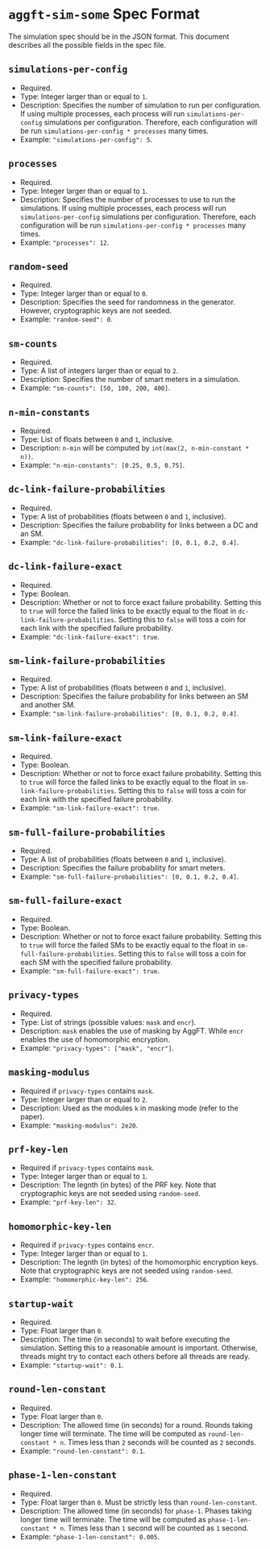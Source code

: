 # `aggft-sim-some` Spec Format

The simulation spec should be in the JSON format. This document describes all
the possible fields in the spec file.

## `simulations-per-config`

- Required.
- Type: Integer larger than or equal to `1`.
- Description: Specifies the number of simulation to run per configuration. If
  using multiple processes, each process will run `simulations-per-config`
  simulations per configuration. Therefore, each configuration will be run
  `simulations-per-config * processes` many times.
- Example: `"simulations-per-config": 5`.

## `processes`

- Required.
- Type: Integer larger than or equal to `1`.
- Description: Specifies the number of processes to use to run the simulations.
  If using multiple processes, each process will run `simulations-per-config`
  simulations per configuration. Therefore, each configuration will be run
  `simulations-per-config * processes` many times.
- Example: `"processes": 12`.

## `random-seed`

- Required.
- Type: Integer larger than or equal to `0`.
- Description: Specifies the seed for randomness in the generator. However,
  cryptographic keys are not seeded.
- Example: `"random-seed": 0`.

## `sm-counts`

- Required.
- Type: A list of integers larger than or equal to `2`.
- Description: Specifies the number of smart meters in a simulation.
- Example: `"sm-counts": [50, 100, 200, 400]`.

## `n-min-constants`

- Required.
- Type: List of floats between `0` and `1`, inclusive.
- Description: `n-min` will be computed by `int(max(2, n-min-constant * n))`.
- Example: `"n-min-constants": [0.25, 0.5, 0.75]`.

## `dc-link-failure-probabilities`

- Required.
- Type: A list of probabilities (floats between `0` and `1`, inclusive).
- Description: Specifies the failure probability for links between a DC and an
  SM.
- Example: `"dc-link-failure-probabilities": [0, 0.1, 0.2, 0.4]`.

## `dc-link-failure-exact`

- Required.
- Type: Boolean.
- Description: Whether or not to force exact failure probability. Setting this
  to `true` will force the failed links to be exactly equal to the float in
  `dc-link-failure-probabilities`. Setting this to `false` will toss a coin for
  each link with the specified failure probability.
- Example: `"dc-link-failure-exact": true`.

## `sm-link-failure-probabilities`

- Required.
- Type: A list of probabilities (floats between `0` and `1`, inclusive).
- Description: Specifies the failure probability for links between an SM and
  another SM.
- Example: `"sm-link-failure-probabilities": [0, 0.1, 0.2, 0.4]`.

## `sm-link-failure-exact`

- Required.
- Type: Boolean.
- Description: Whether or not to force exact failure probability. Setting this
  to `true` will force the failed links to be exactly equal to the float in
  `sm-link-failure-probabilities`. Setting this to `false` will toss a coin for
  each link with the specified failure probability.
- Example: `"sm-link-failure-exact": true`.

## `sm-full-failure-probabilities`

- Required.
- Type: A list of probabilities (floats between `0` and `1`, inclusive).
- Description: Specifies the failure probability for smart meters.
- Example: `"sm-full-failure-probabilities": [0, 0.1, 0.2, 0.4]`.

## `sm-full-failure-exact`

- Required.
- Type: Boolean.
- Description: Whether or not to force exact failure probability. Setting this
  to `true` will force the failed SMs to be exactly equal to the float in
  `sm-full-failure-probabilities`. Setting this to `false` will toss a coin for
  each SM with the specified failure probability.
- Example: `"sm-full-failure-exact": true`.

## `privacy-types`

- Required.
- Type: List of strings (possible values: `mask` and `encr`).
- Description: `mask` enables the use of masking by AggFT. While `encr` enables
  the use of homomorphic encryption.
- Example: `"privacy-types": ["mask", "encr"]`.

## `masking-modulus`

- Required if `privacy-types` contains `mask`.
- Type: Integer larger than or equal to `2`.
- Description: Used as the modules `k` in masking mode (refer to the paper).
- Example: `"masking-modulus": 2e20`.

## `prf-key-len`

- Required if `privacy-types` contains `mask`.
- Type: Integer larger than or equal to `1`.
- Description: The legnth (in bytes) of the PRF key. Note that cryptographic
  keys are not seeded using `random-seed`.
- Example: `"prf-key-len": 32`.

## `homomorphic-key-len`

- Required if `privacy-types` contains `encr`.
- Type: Integer larger than or equal to `1`.
- Description: The legnth (in bytes) of the homomorphic encryption keys. Note
  that cryptographic keys are not seeded using `random-seed`.
- Example: `"homomorphic-key-len": 256`.

## `startup-wait`

- Required.
- Type: Float larger than `0`.
- Description: The time (in seconds) to wait before executing the simulation.
  Setting this to a reasonable amount is important. Otherwise, threads might try
  to contact each others before all threads are ready.
- Example: `"startup-wait": 0.1`.

## `round-len-constant`

- Required.
- Type: Float larger than `0`.
- Description: The allowed time (in seconds) for a round. Rounds taking longer
  time will terminate. The time will be computed as `round-len-constant * n`.
  Times less than `2` seconds will be counted as `2` seconds.
- Example: `"round-len-constant": 0.1`.

## `phase-1-len-constant`

- Required.
- Type: Float larger than `0`. Must be strictly less than `round-len-constant`.
- Description: The allowed time (in seconds) for `phase-1`. Phases taking longer
  time will terminate. The time will be computed as `phase-1-len-constant * n`.
  Times less than `1` second will be counted as `1` second.
- Example: `"phase-1-len-constant": 0.005`.
